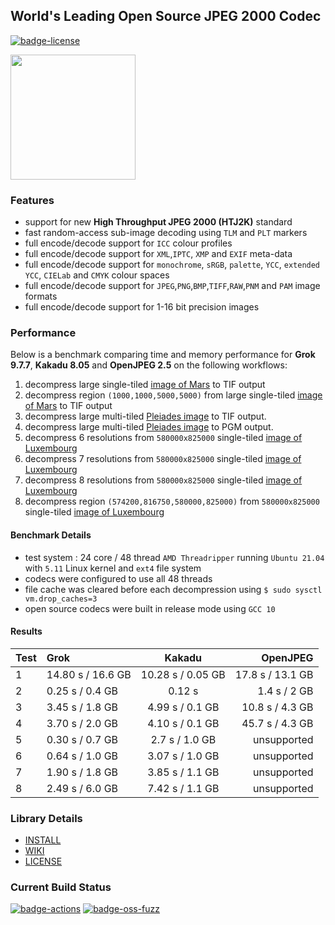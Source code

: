 ## World's Leading Open Source JPEG 2000 Codec

[![badge-license]][link-license]

<span>
 <a href="https://jpeg.org/jpeg2000/index.html" target="_blank">
  <img src="https://jpeg.org/images/jpeg2000-logo.svg" width=200, height=200 />
 </a>
</span>
<p>


### Features

* support for new **High Throughput JPEG 2000 (HTJ2K)** standard
* fast random-access sub-image decoding using `TLM` and `PLT` markers
* full encode/decode support for `ICC` colour profiles
* full encode/decode support for `XML`,`IPTC`, `XMP` and `EXIF` meta-data
* full encode/decode support for `monochrome`, `sRGB`, `palette`, `YCC`, `extended YCC`, `CIELab` and `CMYK` colour spaces
* full encode/decode support for `JPEG`,`PNG`,`BMP`,`TIFF`,`RAW`,`PNM` and `PAM` image formats
* full encode/decode support for 1-16 bit precision images

### Performance

Below is a benchmark comparing time and memory performance for **Grok 9.7.7**, **Kakadu 8.05** and **OpenJPEG 2.5** on the following workflows:

1. decompress large single-tiled [image of Mars](https://hirise.lpl.arizona.edu/PDS/RDR/ESP/ORB_011200_011299/ESP_011277_1825/ESP_011277_1825_RED.JP2) to TIF output
1. decompress region `(1000,1000,5000,5000)` from large single-tiled [image of Mars](https://hirise.lpl.arizona.edu/PDS/RDR/ESP/ORB_011200_011299/ESP_011277_1825/ESP_011277_1825_RED.JP2) to TIF output
1. decompress large multi-tiled [Pleiades image](https://l3harrisgeospatial-webcontent.s3.amazonaws.com/MM_Samples/Pleiades_ORTHO_UTM_BUNDLE.zip) to TIF output.
1. decompress large multi-tiled [Pleiades image](https://l3harrisgeospatial-webcontent.s3.amazonaws.com/MM_Samples/Pleiades_ORTHO_UTM_BUNDLE.zip) to PGM output.
1. decompress 6 resolutions from `580000x825000` single-tiled [image of Luxembourg](https://s3.eu-central-1.amazonaws.com/download.data.public.lu/resources/orthophoto-officelle-du-grand-duche-de-luxembourg-edition-2020/20210602-110516/Luxembourg-2020_ortho10cm_RVB_LUREF.jp2)
1. decompress 7 resolutions from `580000x825000` single-tiled [image of Luxembourg](https://s3.eu-central-1.amazonaws.com/download.data.public.lu/resources/orthophoto-officelle-du-grand-duche-de-luxembourg-edition-2020/20210602-110516/Luxembourg-2020_ortho10cm_RVB_LUREF.jp2)
1. decompress 8 resolutions from `580000x825000` single-tiled [image of Luxembourg](https://s3.eu-central-1.amazonaws.com/download.data.public.lu/resources/orthophoto-officelle-du-grand-duche-de-luxembourg-edition-2020/20210602-110516/Luxembourg-2020_ortho10cm_RVB_LUREF.jp2)
1. decompress region `(574200,816750,580000,825000)` from `580000x825000` single-tiled [image of Luxembourg](https://s3.eu-central-1.amazonaws.com/download.data.public.lu/resources/orthophoto-officelle-du-grand-duche-de-luxembourg-edition-2020/20210602-110516/Luxembourg-2020_ortho10cm_RVB_LUREF.jp2)



#### Benchmark Details

* test system : 24 core / 48 thread `AMD Threadripper`
running `Ubuntu 21.04` with `5.11` Linux kernel and `ext4` file system
* codecs were configured to use all 48 threads
* file cache was cleared before each decompression using `$ sudo sysctl vm.drop_caches=3`
* open source codecs were built in release mode using `GCC 10`

#### Results

| Test  | Grok               | Kakadu                 | OpenJPEG         |
| :---- | :-----             | :------:             | --------:          |
| 1     | 14.80 s / 16.6 GB  | 10.28 s / 0.05 GB    | 17.8 s / 13.1 GB   |
| 2     | 0.25 s / 0.4 GB    | 0.12 s               | 1.4 s  / 2 GB      |
| 3     | 3.45 s / 1.8 GB    | 4.99 s / 0.1 GB      | 10.8 s / 4.3 GB    |
| 4     | 3.70 s / 2.0 GB    | 4.10 s / 0.1 GB      | 45.7 s / 4.3 GB    |
| 5     | 0.30 s / 0.7 GB    | 2.7 s / 1.0 GB       | unsupported        |
| 6     | 0.64 s / 1.0 GB    | 3.07 s / 1.0 GB      | unsupported        |
| 7     | 1.90 s / 1.8 GB    | 3.85 s / 1.1 GB      | unsupported        |
| 8     | 2.49 s / 6.0 GB    | 7.42 s / 1.1 GB      | unsupported        |

### Library Details

* [INSTALL](https://github.com/GrokImageCompression/grok/blob/master/INSTALL.md)
* [WIKI](https://github.com/GrokImageCompression/grok/wiki)
* [LICENSE][link-license]

### Current Build Status
[![badge-actions]][link-actions]
[![badge-oss-fuzz]][link-oss-fuzz]  

[badge-license]: https://img.shields.io/badge/License-AGPL%20v3-blue.svg
[link-license]: https://github.com/GrokImageCompression/grok/blob/master/LICENSE
[badge-actions]: https://github.com/GrokImageCompression/grok/actions/workflows/build.yml/badge.svg?branch=master
[link-actions]: https://github.com/GrokImageCompression/grok/actions
[badge-oss-fuzz]: https://oss-fuzz-build-logs.storage.googleapis.com/badges/grok.svg
[link-oss-fuzz]: https://bugs.chromium.org/p/oss-fuzz/issues/list?sort=-opened&can=1&q=proj:grok
